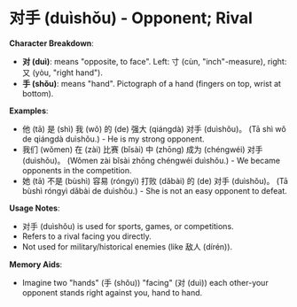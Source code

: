 # **对手 (duìshǒu) - Opponent; Rival**

**Character Breakdown**:  
- **对 (duì)**: means "opposite, to face". Left: 寸 (cùn, "inch"-measure), right: 又 (yòu, "right hand").  
- **手 (shǒu)**: means "hand". Pictograph of a hand (fingers on top, wrist at bottom).

**Examples**:  
- 他 (tā) 是 (shì) 我 (wǒ) 的 (de) 强大 (qiángdà) 对手 (duìshǒu)。 (Tā shì wǒ de qiángdà duìshǒu.) - He is my strong opponent.  
- 我们 (wǒmen) 在 (zài) 比赛 (bǐsài) 中 (zhōng) 成为 (chéngwéi) 对手 (duìshǒu)。 (Wǒmen zài bǐsài zhōng chéngwéi duìshǒu.) - We became opponents in the competition.  
- 她 (tā) 不是 (bùshì) 容易 (róngyì) 打败 (dǎbài) 的 (de) 对手 (duìshǒu)。 (Tā bùshì róngyì dǎbài de duìshǒu.) - She is not an easy opponent to defeat.

**Usage Notes**:  
- 对手 (duìshǒu) is used for sports, games, or competitions.  
- Refers to a rival facing you directly.  
- Not used for military/historical enemies (like 敌人 (dírén)).

**Memory Aids**:  
- Imagine two "hands" (手 (shǒu)) "facing" (对 (duì)) each other-your opponent stands right against you, hand to hand.